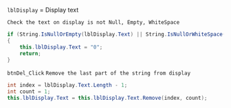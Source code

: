 `lblDisplay` = Display text


`Check the text on display is not Null, Empty, WhiteSpace`
```cs
if (String.IsNullOrEmpty(lblDisplay.Text) || String.IsNullOrWhiteSpace(lblDisplay.Text))
{
    this.lblDisplay.Text = "0";
    return;
}
```

`btnDel_Click`
`Remove the last part of the string from display`
```cs
int index = lblDisplay.Text.Length - 1;
int count = 1;
this.lblDisplay.Text = this.lblDisplay.Text.Remove(index, count);
```

